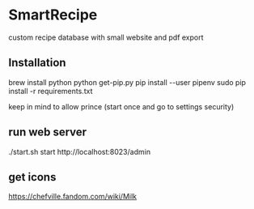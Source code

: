 # SmartRecipe

custom recipe database with small website and pdf export

## Installation

brew install python
python get-pip.py
pip install --user pipenv
sudo pip install -r requirements.txt

keep in mind to allow prince (start once and go to settings security)

## run web server

./start.sh start
http://localhost:8023/admin

## get icons

https://chefville.fandom.com/wiki/Milk